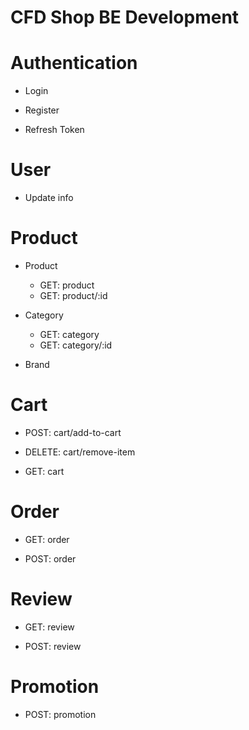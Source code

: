 # CFD Shop BE Development

# Authentication

- Login

- Register

- Refresh Token

# User

- Update info

# Product

- Product
    - GET: product
    - GET: product/:id

- Category
    - GET: category
    - GET: category/:id

- Brand
    
# Cart

- POST: cart/add-to-cart

- DELETE: cart/remove-item

- GET: cart

# Order

- GET: order

- POST: order

# Review

- GET: review

- POST: review

# Promotion

- POST: promotion
